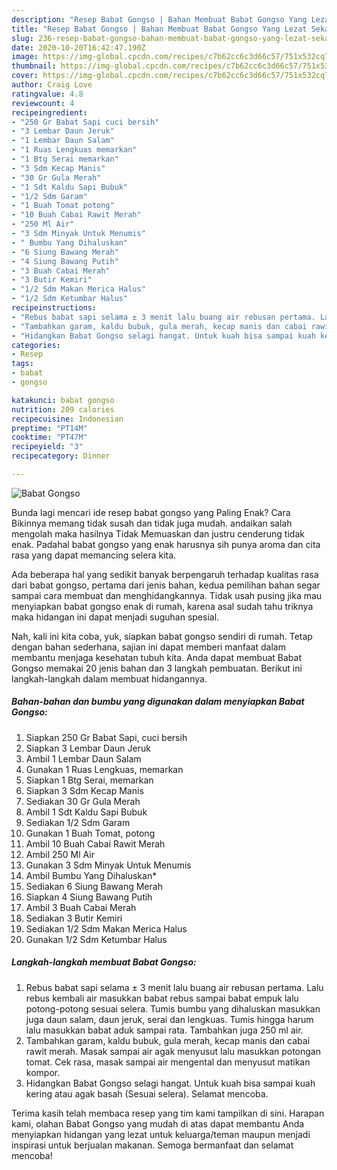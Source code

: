 ```yaml
---
description: "Resep Babat Gongso | Bahan Membuat Babat Gongso Yang Lezat Sekali"
title: "Resep Babat Gongso | Bahan Membuat Babat Gongso Yang Lezat Sekali"
slug: 236-resep-babat-gongso-bahan-membuat-babat-gongso-yang-lezat-sekali
date: 2020-10-20T16:42:47.190Z
image: https://img-global.cpcdn.com/recipes/c7b62cc6c3d66c57/751x532cq70/babat-gongso-foto-resep-utama.jpg
thumbnail: https://img-global.cpcdn.com/recipes/c7b62cc6c3d66c57/751x532cq70/babat-gongso-foto-resep-utama.jpg
cover: https://img-global.cpcdn.com/recipes/c7b62cc6c3d66c57/751x532cq70/babat-gongso-foto-resep-utama.jpg
author: Craig Love
ratingvalue: 4.8
reviewcount: 4
recipeingredient:
- "250 Gr Babat Sapi cuci bersih"
- "3 Lembar Daun Jeruk"
- "1 Lembar Daun Salam"
- "1 Ruas Lengkuas memarkan"
- "1 Btg Serai memarkan"
- "3 Sdm Kecap Manis"
- "30 Gr Gula Merah"
- "1 Sdt Kaldu Sapi Bubuk"
- "1/2 Sdm Garam"
- "1 Buah Tomat potong"
- "10 Buah Cabai Rawit Merah"
- "250 Ml Air"
- "3 Sdm Minyak Untuk Menumis"
- " Bumbu Yang Dihaluskan"
- "6 Siung Bawang Merah"
- "4 Siung Bawang Putih"
- "3 Buah Cabai Merah"
- "3 Butir Kemiri"
- "1/2 Sdm Makan Merica Halus"
- "1/2 Sdm Ketumbar Halus"
recipeinstructions:
- "Rebus babat sapi selama ± 3 menit lalu buang air rebusan pertama. Lalu rebus kembali air masukkan babat rebus sampai babat empuk lalu potong-potong sesuai selera. Tumis bumbu yang dihaluskan masukkan juga daun salam, daun jeruk, serai dan lengkuas. Tumis hingga harum lalu masukkan babat aduk sampai rata. Tambahkan juga 250 ml air."
- "Tambahkan garam, kaldu bubuk, gula merah, kecap manis dan cabai rawit merah. Masak sampai air agak menyusut lalu masukkan potongan tomat. Cek rasa, masak sampai air mengental dan menyusut matikan kompor."
- "Hidangkan Babat Gongso selagi hangat. Untuk kuah bisa sampai kuah kering atau agak basah (Sesuai selera). Selamat mencoba."
categories:
- Resep
tags:
- babat
- gongso

katakunci: babat gongso 
nutrition: 209 calories
recipecuisine: Indonesian
preptime: "PT14M"
cooktime: "PT47M"
recipeyield: "3"
recipecategory: Dinner

---
```



![Babat Gongso](https://img-global.cpcdn.com/recipes/c7b62cc6c3d66c57/751x532cq70/babat-gongso-foto-resep-utama.jpg)

Bunda lagi mencari ide resep babat gongso yang Paling Enak? Cara Bikinnya memang tidak susah dan tidak juga mudah. andaikan salah mengolah maka hasilnya Tidak Memuaskan dan justru cenderung tidak enak. Padahal babat gongso yang enak harusnya sih punya aroma dan cita rasa yang dapat memancing selera kita.



Ada beberapa hal yang sedikit banyak berpengaruh terhadap kualitas rasa dari babat gongso, pertama dari jenis bahan, kedua pemilihan bahan segar sampai cara membuat dan menghidangkannya. Tidak usah pusing jika mau menyiapkan babat gongso enak di rumah, karena asal sudah tahu triknya maka hidangan ini dapat menjadi suguhan spesial.


Nah, kali ini kita coba, yuk, siapkan babat gongso sendiri di rumah. Tetap dengan bahan sederhana, sajian ini dapat memberi manfaat dalam membantu menjaga kesehatan tubuh kita. Anda dapat membuat Babat Gongso memakai 20 jenis bahan dan 3 langkah pembuatan. Berikut ini langkah-langkah dalam membuat hidangannya.

<!--inarticleads1-->

##### Bahan-bahan dan bumbu yang digunakan dalam menyiapkan Babat Gongso:

1. Siapkan 250 Gr Babat Sapi, cuci bersih
1. Siapkan 3 Lembar Daun Jeruk
1. Ambil 1 Lembar Daun Salam
1. Gunakan 1 Ruas Lengkuas, memarkan
1. Siapkan 1 Btg Serai, memarkan
1. Siapkan 3 Sdm Kecap Manis
1. Sediakan 30 Gr Gula Merah
1. Ambil 1 Sdt Kaldu Sapi Bubuk
1. Sediakan 1/2 Sdm Garam
1. Gunakan 1 Buah Tomat, potong
1. Ambil 10 Buah Cabai Rawit Merah
1. Ambil 250 Ml Air
1. Gunakan 3 Sdm Minyak Untuk Menumis
1. Ambil  Bumbu Yang Dihaluskan*
1. Sediakan 6 Siung Bawang Merah
1. Siapkan 4 Siung Bawang Putih
1. Ambil 3 Buah Cabai Merah
1. Sediakan 3 Butir Kemiri
1. Sediakan 1/2 Sdm Makan Merica Halus
1. Gunakan 1/2 Sdm Ketumbar Halus




<!--inarticleads2-->

##### Langkah-langkah membuat Babat Gongso:

1. Rebus babat sapi selama ± 3 menit lalu buang air rebusan pertama. Lalu rebus kembali air masukkan babat rebus sampai babat empuk lalu potong-potong sesuai selera. Tumis bumbu yang dihaluskan masukkan juga daun salam, daun jeruk, serai dan lengkuas. Tumis hingga harum lalu masukkan babat aduk sampai rata. Tambahkan juga 250 ml air.
1. Tambahkan garam, kaldu bubuk, gula merah, kecap manis dan cabai rawit merah. Masak sampai air agak menyusut lalu masukkan potongan tomat. Cek rasa, masak sampai air mengental dan menyusut matikan kompor.
1. Hidangkan Babat Gongso selagi hangat. Untuk kuah bisa sampai kuah kering atau agak basah (Sesuai selera). Selamat mencoba.




Terima kasih telah membaca resep yang tim kami tampilkan di sini. Harapan kami, olahan Babat Gongso yang mudah di atas dapat membantu Anda menyiapkan hidangan yang lezat untuk keluarga/teman maupun menjadi inspirasi untuk berjualan makanan. Semoga bermanfaat dan selamat mencoba!

